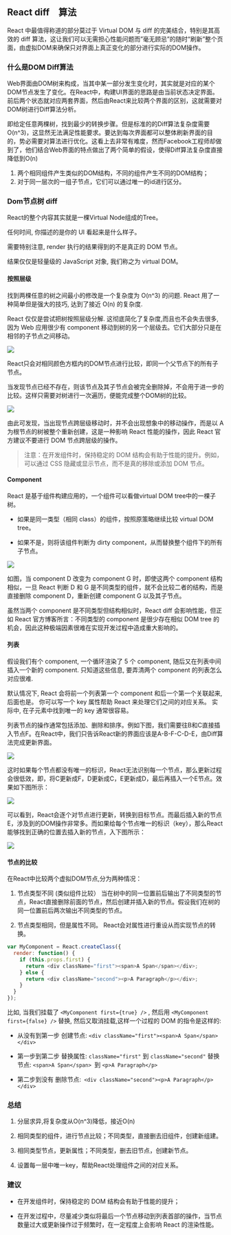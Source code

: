 ## React diff　算法

React 中最值得称道的部分莫过于 Virtual DOM 与 diff 的完美结合，特别是其高效的 diff 算法，这让我们可以无需担心性能问题而”毫无顾忌”的随时“刷新”整个页面，由虚拟DOM来确保只对界面上真正变化的部分进行实际的DOM操作。

### 什么是DOM Diff算法

Web界面由DOM树来构成，当其中某一部分发生变化时，其实就是对应的某个DOM节点发生了变化。在React中，构建UI界面的思路是由当前状态决定界面。前后两个状态就对应两套界面，然后由React来比较两个界面的区别，这就需要对DOM树进行Diff算法分析。

即给定任意两棵树，找到最少的转换步骤。但是标准的的Diff算法复杂度需要O(n^3)，这显然无法满足性能要求。要达到每次界面都可以整体刷新界面的目的，势必需要对算法进行优化。这看上去非常有难度，然而Facebook工程师却做到了，他们结合Web界面的特点做出了两个简单的假设，使得Diff算法复杂度直接降低到O(n)

1. 两个相同组件产生类似的DOM结构，不同的组件产生不同的DOM结构；
2. 对于同一层次的一组子节点，它们可以通过唯一的id进行区分。

### Dom节点树 diff

React的整个内容其实就是一棵Virtual Node组成的Tree。

任何时间, 你描述的是你的 UI 看起来是什么样子。

需要特别注意, render 执行的结果得到的不是真正的 DOM 节点。

结果仅仅是轻量级的 JavaScript 对象, 我们称之为 virtual DOM。

#### 按照层级

找到两棵任意的树之间最小的修改是一个复杂度为 O(n^3) 的问题.
React 用了一种简单但是强大的技巧, 达到了接近 O(n) 的复杂度.

React 仅仅是尝试把树按照层级分解. 这彻底简化了复杂度,而且也不会失去很多, 因为 Web 应用很少有 component 移动到树的另一个层级去。它们大部分只是在相邻的子节点之间移动。

![](/image/5-1-1.png)

React只会对相同颜色方框内的DOM节点进行比较，即同一个父节点下的所有子节点。

当发现节点已经不存在，则该节点及其子节点会被完全删除掉，不会用于进一步的比较。这样只需要对树进行一次遍历，便能完成整个DOM树的比较。

![](/image/5-1-2.png)

由此可发现，当出现节点跨层级移动时，并不会出现想象中的移动操作，而是以 A 为根节点的树被整个重新创建，这是一种影响 React 性能的操作，因此 React 官方建议不要进行 DOM 节点跨层级的操作。

> 注意：在开发组件时，保持稳定的 DOM 结构会有助于性能的提升。例如，可以通过 CSS 隐藏或显示节点，而不是真的移除或添加 DOM 节点。



#### Component

React 是基于组件构建应用的，一个组件可以看做virtual DOM tree中的一棵子树。

- 如果是同一类型（相同 class）的组件，按照原策略继续比较 virtual DOM tree。

- 如果不是，则将该组件判断为 dirty component，从而替换整个组件下的所有子节点。

![](/image/5-1-3.png)

如图，当 component D 改变为 component G 时，即使这两个 component 结构相似，一旦 React 判断 D 和 G 是不同类型的组件，就不会比较二者的结构，而是直接删除 component D，重新创建 component G 以及其子节点。

虽然当两个 component 是不同类型但结构相似时，React diff 会影响性能，但正如 React 官方博客所言：不同类型的 component 是很少存在相似 DOM tree 的机会，因此这种极端因素很难在实现开发过程中造成重大影响的。


#### 列表

假设我们有个 component, 一个循环渲染了 5 个 component,
随后又在列表中间插入一个新的 component.
只知道这些信息, 要弄清两个 component 的列表怎么对应很难.

默认情况下, React 会将前一个列表第一个 component 和后一个第一个关联起来, 后面也是。
你可以写一个 key 属性帮助 React 来处理它们之间的对应关系。
实际中, 在子元素中找到唯一的 key 通常很容易。

列表节点的操作通常包括添加、删除和排序。例如下图，我们需要往B和C直接插入节点F。在React中，我们只告诉React新的界面应该是A-B-F-C-D-E，由Diff算法完成更新界面。

![](/image/5-1-4.png)


这时如果每个节点都没有唯一的标识，React无法识别每一个节点，那么更新过程会很低效，即，将C更新成F，D更新成C，E更新成D，最后再插入一个E节点。效果如下图所示：

![](/image/5-1-5.png)

可以看到，React会逐个对节点进行更新，转换到目标节点。而最后插入新的节点E，涉及到的DOM操作非常多。而如果给每个节点唯一的标识（key），那么React能够找到正确的位置去插入新的节点，入下图所示：

![](/image/5-1-6.png)

#### 节点的比较

在React中比较两个虚拟DOM节点,分为两种情况：

1. 节点类型不同 (类似组件比较）
当在树中的同一位置前后输出了不同类型的节点，React直接删除前面的节点，然后创建并插入新的节点。假设我们在树的同一位置前后两次输出不同类型的节点。

2. 节点类型相同，但是属性不同。
React会对属性进行重设从而实现节点的转换。

```javascript
var MyComponent = React.createClass({
  render: function() {
    if (this.props.first) {
      return <div className="first"><span>A Span</span></div>;
    } else {
      return <div className="second"><p>A Paragraph</p></div>;
    }
  }
});
```

比如, 当我们挂载了 `<MyComponent first={true} />`
, 然后用 `<MyComponent first={false} />` 替换, 然后又取消挂载,这样一个过程的 DOM 的指令是这样的:

- 从没有到第一步
创建节点: `<div className="first"><span>A Span</span></div>`

- 第一步到第二步
替换属性: `className="first"` 到 `className="second"`
替换节点: `<span>A Span</span> `到 `<p>A Paragraph</p>`

- 第二步到没有
删除节点:` <div className="second"><p>A Paragraph</p></div>`

### 总结

1. 分层求异,将复杂度从O(n^3)降低，接近O(n)

2. 相同类型的组件，进行节点比较；不同类型，直接删去旧组件，创建新组建。

3. 相同类型节点，更新属性；不同类型，删去旧节点，创建新节点。

4. 设置每一层中唯一key，帮助React处理组件之间的对应关系。

### 建议
- 在开发组件时，保持稳定的 DOM 结构会有助于性能的提升；

- 在开发过程中，尽量减少类似将最后一个节点移动到列表首部的操作，当节点数量过大或更新操作过于频繁时，在一定程度上会影响 React 的渲染性能。


